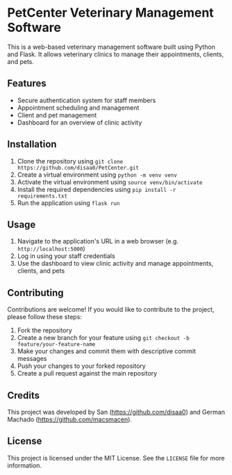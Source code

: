 # PetCenter Veterinary Management Software

This is a web-based veterinary management software built using Python and Flask. It allows veterinary clinics to manage their appointments, clients, and pets.

## Features

* Secure authentication system for staff members
* Appointment scheduling and management
* Client and pet management
* Dashboard for an overview of clinic activity

## Installation

1. Clone the repository using `git clone https://github.com/disaa0/PetCenter.git`
2. Create a virtual environment using `python -m venv venv`
3. Activate the virtual environment using `source venv/bin/activate`
4. Install the required dependencies using `pip install -r requirements.txt`
5. Run the application using `flask run`

## Usage

1. Navigate to the application's URL in a web browser (e.g. `http://localhost:5000`)
2. Log in using your staff credentials
3. Use the dashboard to view clinic activity and manage appointments, clients, and pets

## Contributing

Contributions are welcome! If you would like to contribute to the project, please follow these steps:

1. Fork the repository
2. Create a new branch for your feature using `git checkout -b feature/your-feature-name`
3. Make your changes and commit them with descriptive commit messages
4. Push your changes to your forked repository
5. Create a pull request against the main repository

## Credits

This project was developed by San (https://github.com/disaa0) and German Machado (https://github.com/macsmacen).

## License

This project is licensed under the MIT License. See the `LICENSE` file for more information.

